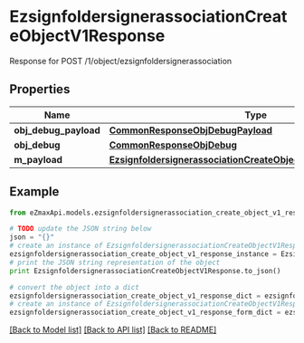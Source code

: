 # EzsignfoldersignerassociationCreateObjectV1Response

Response for POST /1/object/ezsignfoldersignerassociation

## Properties

Name | Type | Description | Notes
------------ | ------------- | ------------- | -------------
**obj_debug_payload** | [**CommonResponseObjDebugPayload**](CommonResponseObjDebugPayload.md) |  | 
**obj_debug** | [**CommonResponseObjDebug**](CommonResponseObjDebug.md) |  | [optional] 
**m_payload** | [**EzsignfoldersignerassociationCreateObjectV1ResponseMPayload**](EzsignfoldersignerassociationCreateObjectV1ResponseMPayload.md) |  | 

## Example

```python
from eZmaxApi.models.ezsignfoldersignerassociation_create_object_v1_response import EzsignfoldersignerassociationCreateObjectV1Response

# TODO update the JSON string below
json = "{}"
# create an instance of EzsignfoldersignerassociationCreateObjectV1Response from a JSON string
ezsignfoldersignerassociation_create_object_v1_response_instance = EzsignfoldersignerassociationCreateObjectV1Response.from_json(json)
# print the JSON string representation of the object
print EzsignfoldersignerassociationCreateObjectV1Response.to_json()

# convert the object into a dict
ezsignfoldersignerassociation_create_object_v1_response_dict = ezsignfoldersignerassociation_create_object_v1_response_instance.to_dict()
# create an instance of EzsignfoldersignerassociationCreateObjectV1Response from a dict
ezsignfoldersignerassociation_create_object_v1_response_form_dict = ezsignfoldersignerassociation_create_object_v1_response.from_dict(ezsignfoldersignerassociation_create_object_v1_response_dict)
```
[[Back to Model list]](../README.md#documentation-for-models) [[Back to API list]](../README.md#documentation-for-api-endpoints) [[Back to README]](../README.md)


